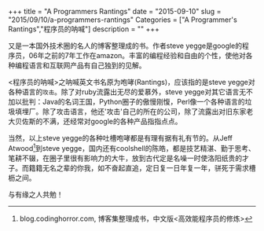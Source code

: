 +++
title = "A Programmers Rantings"
date = "2015-09-10"
slug = "2015/09/10/a-programmers-rantings"
Categories = ["A Programmer's Rantings","程序员的呐喊"]
description = ""
+++

又是一本国外技术圈的名人的博客整理成的书。作者steve yegge是google的程序员，06年之前的7年工作在amazon。丰富的编程经验和自由的个性，使他对各种编程语言和互联网产品有自己独到的见解。

<程序员的呐喊>之呐喊英文书名原为咆哮(Rantings)，应该指的是steve yegge对各种语言的`攻击`。除了对ruby流露出无尽的爱慕外，steve yegge对其它语言无不加以批判：Java的名词王国，Python圈子的傲慢刚愎，Perl像一个各种语言的垃圾填埋厂。除了攻击语言，他还'攻击'自己的所在的公司，除了流露出对旧东家老大贝佐斯的不满，还经常对google的各种产品指指点点。

当然，以上steve yegge的各种吐槽咆哮都是有理有据有礼有节的。从Jeff Atwood[^1]到steve yegge，国内还有coolshell的陈皓，都是技艺精湛、勤于思考、笔耕不辍，在圈子里很有影响力的大牛，放到古代定是名噪一时使洛阳纸贵的才子。而籍籍无名之辈的你我，如不奋起直追，定日复一日年复一年，骈死于需求槽枥之间。

与有缘之人共勉！


[^1]: blog.codinghorror.com, 博客集整理成书，中文版<高效能程序员的修炼>

